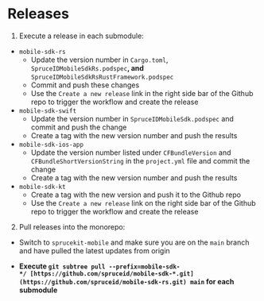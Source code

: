 # Releases

1. Execute a release in each submodule:

  - `mobile-sdk-rs`
      - Update the version number in `Cargo.toml`, `SpruceIDMobileSdkRs.podspec`**, and** `SpruceIDMobileSdkRsRustFramework.podspec`
      - Commit and push these changes
      - Use the `Create a new release` link in the right side bar of the Github repo to trigger the workflow and create the release
  - `mobile-sdk-swift`
      - Update the version number in `SpruceIDMobileSdk.podspec` and commit and push the change
      - Create a tag with the new version number and push the results
  - `mobile-sdk-ios-app`
      - Update the version number listed under `CFBundleVersion` and `CFBundleShortVersionString` in the `project.yml` file and commit the change
      - Create a tag  with the new version number and push the results
  - `mobile-sdk-kt`
      - Create a tag with the new version and push it to the Github repo
      - Use the `Create a new release` link on the right side bar of the Github repo to trigger the workflow and create the release

2. Pull releases into the monorepo:

  - Switch to `sprucekit-mobile` and make sure you are on the `main` branch and have pulled the latest updates from origin

  - **Execute `git subtree pull --prefix=mobile-sdk-*/ [https://github.com/spruceid/mobile-sdk-*.git](https://github.com/spruceid/mobile-sdk-rs.git) main` for each submodule**
